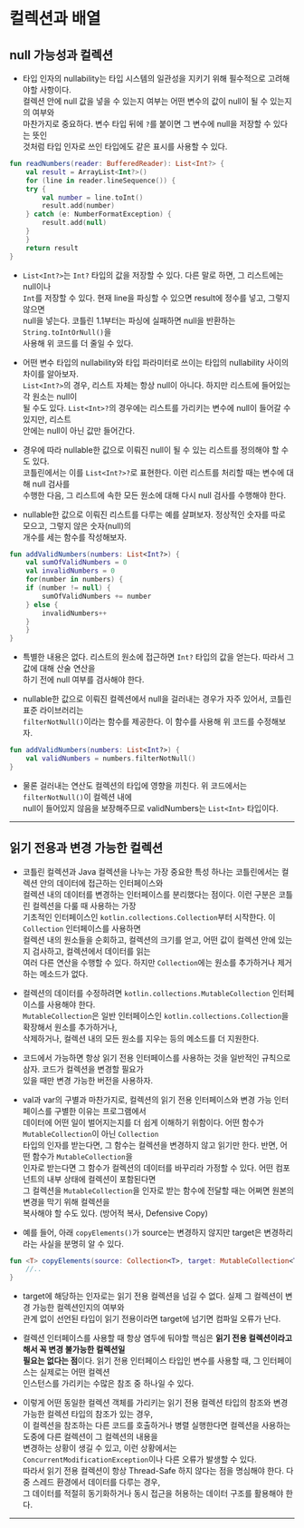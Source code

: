 # 컬렉션과 배열

## null 가능성과 컬렉션

- 타입 인자의 nullability는 타입 시스템의 일관성을 지키기 위해 필수적으로 고려해야할 사항이다.  
  컬렉션 안에 null 값을 넣을 수 있는지 여부는 어떤 변수의 값이 null이 될 수 있는지의 여부와  
  마찬가지로 중요하다. 변수 타입 뒤에 `?`를 붙이면 그 변수에 null을 저장할 수 있다는 뜻인  
  것처럼 타입 인자로 쓰인 타입에도 같은 표시를 사용할 수 있다.

```kt
fun readNumbers(reader: BufferedReader): List<Int?> {
    val result = ArrayList<Int?>()
    for (line in reader.lineSequence()) {
	try {
	    val number = line.toInt()
	    result.add(number)
	} catch (e: NumberFormatException) {
	    result.add(null)
	}
    }
    return result
}
```

- `List<Int?>`는 `Int?` 타입의 값을 저장할 수 있다. 다른 말로 하면, 그 리스트에는 null이나  
  `Int`를 저장할 수 있다. 현재 line을 파싱할 수 있으면 result에 정수를 넣고, 그렇지 않으면  
  null을 넣는다. 코틀린 1.1부터는 파싱에 실패하면 null을 반환하는 `String.toIntOrNull()`을  
  사용해 위 코드를 더 줄일 수 있다.

- 어떤 변수 타입의 nullability와 타입 파라미터로 쓰이는 타입의 nullability 사이의 차이를 알아보자.  
  `List<Int?>`의 경우, 리스트 자체는 항상 null이 아니다. 하지만 리스트에 들어있는 각 원소는 null이  
  될 수도 있다. `List<Int>?`의 경우에는 리스트를 가리키는 변수에 null이 들어갈 수 있지만, 리스트  
  안에는 null이 아닌 값만 들어간다.

- 경우에 따라 nullable한 값으로 이뤄진 null이 될 수 있는 리스트를 정의해야 할 수도 있다.  
  코틀린에서는 이를 `List<Int?>?`로 표현한다. 이런 리스트를 처리할 때는 변수에 대해 null 검사를  
  수행한 다음, 그 리스트에 속한 모든 원소에 대해 다시 null 검사를 수행해야 한다.

- nullable한 값으로 이뤄진 리스트를 다루는 예를 살펴보자. 정상적인 숫자를 따로 모으고, 그렇지 않은 숫자(null)의  
  개수를 세는 함수를 작성해보자.

```kt
fun addValidNumbers(numbers: List<Int?>) {
    val sumOfValidNumbers = 0
    val invalidNumbers = 0
    for(number in numbers) {
	if (number != null) {
	    sumOfValidNumbers += number
	} else {
	    invalidNumbers++
	}
    }
}
```

- 특별한 내용은 없다. 리스트의 원소에 접근하면 `Int?` 타입의 값을 얻는다. 따라서 그 값에 대해 산술 연산을  
  하기 전에 null 여부를 검사해야 한다.

- nullable한 값으로 이뤄진 컬렉션에서 null을 걸러내는 경우가 자주 있어서, 코틀린 표준 라이브러리는  
  `filterNotNull()`이라는 함수를 제공한다. 이 함수를 사용해 위 코드를 수정해보자.

```kt
fun addValidNumbers(numbers: List<Int?>) {
    val validNumbers = numbers.filterNotNull()
}
```

- 물론 걸러내는 연산도 컬렉션의 타입에 영향을 끼친다. 위 코드에서는 `filterNotNull()`이 컬렉션 내에  
  null이 들어있지 않음을 보장해주므로 validNumbers는 `List<Int>` 타입이다.

<hr/>

## 읽기 전용과 변경 가능한 컬렉션

- 코틀린 컬렉션과 Java 컬렉션을 나누는 가장 중요한 특성 하나는 코틀린에서는 컬렉션 안의 데이터에 접근하는 인터페이스와  
  컬렉션 내의 데이터를 변경하는 인터페이스를 분리했다는 점이다. 이런 구분은 코틀린 컬렉션을 다룰 때 사용하는 가장  
  기초적인 인터페이스인 `kotlin.collections.Collection`부터 시작한다. 이 `Collection` 인터페이스를 사용하면  
  컬렉션 내의 원소들을 순회하고, 컬렉션의 크기를 얻고, 어떤 값이 컬렉션 안에 있는지 검사하고, 컬렉션에서 데이터를 읽는  
  여러 다른 연산을 수행할 수 있다. 하지만 `Collection`에는 원소를 추가하거나 제거하는 메소드가 없다.

- 컬렉션의 데이터를 수정하려면 `kotlin.collections.MutableCollection` 인터페이스를 사용해야 한다.  
  `MutableCollection`은 일반 인터페이스인 `kotlin.collections.Collection`을 확장해서 원소를 추가하거나,  
  삭제하거나, 컬렉션 내의 모든 원소를 지우는 등의 메소드를 더 지원한다.

- 코드에서 가능하면 항상 읽기 전용 인터페이스를 사용하는 것을 일반적인 규칙으로 삼자. 코드가 컬렉션을 변경할 필요가  
  있을 때만 변경 가능한 버전을 사용하자.

- val과 var의 구별과 마찬가지로, 컬렉션의 읽기 전용 인터페이스와 변경 가능 인터페이스를 구별한 이유는 프로그램에서  
  데이터에 어떤 일이 벌어지는지를 더 쉽게 이해하기 위함이다. 어떤 함수가 `MutableCollection`이 아닌 `Collection`  
  타입의 인자를 받는다면, 그 함수는 컬렉션을 변경하지 않고 읽기만 한다. 반면, 어떤 함수가 `MutableCollection`을  
  인자로 받는다면 그 함수가 컬렉션의 데이터를 바꾸리라 가정할 수 있다. 어떤 컴포넌트의 내부 상태에 컬렉션이 포함된다면  
  그 컬렉션을 `MutableCollection`을 인자로 받는 함수에 전달할 때는 어쩌면 원본의 변경을 막기 위해 컬렉션을  
  복사해야 할 수도 있다. (방어적 복사, Defensive Copy)

- 예를 들어, 아래 `copyElements()`가 source는 변경하지 않지만 target은 변경하리라는 사실을 분명히 알 수 있다.

```kt
fun <T> copyElements(source: Collection<T>, target: MutableCollection<T>) {
    //..
}
```

- target에 해당하는 인자로는 읽기 전용 컬렉션을 넘길 수 없다. 실제 그 컬렉션이 변경 가능한 컬렉션인지의 여부와  
  관계 없이 선언된 타입이 읽기 전용이라면 target에 넘기면 컴파일 오류가 난다.

- 컬렉션 인터페이스를 사용할 때 항상 염두에 둬야할 핵심은 **읽기 전용 컬렉션이라고 해서 꼭 변경 불가능한 컬렉션일**  
  **필요는 없다는 점**이다. 읽기 전용 인터페이스 타입인 변수를 사용할 때, 그 인터페이스는 실제로는 어떤 컬렉션  
  인스턴스를 가리키는 수많은 참조 중 하나일 수 있다.

- 이렇게 어떤 동일한 컬렉션 객체를 가리키는 읽기 전용 컬렉션 타입의 참조와 변경 가능한 컬렉션 타입의 참조가 있는 경우,  
  이 컬렉션을 참조하는 다른 코드를 호출하거나 병렬 실행한다면 컬렉션을 사용하는 도중에 다른 컬렉션이 그 컬렉션의 내용을  
  변경하는 상황이 생길 수 있고, 이런 상황에서는 `ConcurrentModificationException`이나 다른 오류가 발생할 수 있다.  
  따라서 읽기 전용 컬렉션이 항상 Thread-Safe 하지 않다는 점을 명심해야 한다. 다중 스레드 환경에서 데이터를 다루는 경우,  
  그 데이터를 적절히 동기화하거나 동시 접근을 허용하는 데이터 구조를 활용해야 한다.

<hr/>
